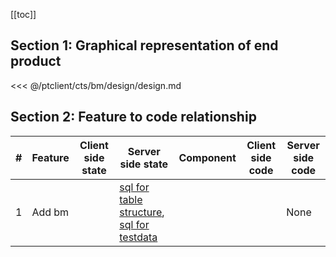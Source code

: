 [[toc]]

## Section 1: Graphical representation of end product

<<< @/ptclient/cts/bm/design/design.md

## Section 2: Feature to code relationship

| #   | Feature | Client side state | Server side state                                                                                                                                                                                                                                                                      | Component | Client side code | Server side code |
| --- | ------- | ----------------- | -------------------------------------------------------------------------------------------------------------------------------------------------------------------------------------------------------------------------------------------------------------------------------------- | --------- | ---------------- | ---------------- |
| 1   | Add bm  |                   | [sql for table structure](https://github.com/savantcare/ptfile/blob/master/ptclient/cts/bm/db/structure/sc_bm/structure-gen-on-2020-07-02.sql), [sql for testdata](https://github.com/savantcare/ptfile/blob/master/ptclient/cts/bm/db/structure/sc_bm/testdata-gen-on-2020-07-02.sql) |           |                  | None             |
